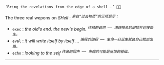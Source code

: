 

~~~ 
‘Bring the revelations from the edge of a shell .’ 🦪🦉
~~~

The three real wepons on *SHell* : <sup><kbd><var>来自“过去物质”的三项启示：</var></kbd></sup>

- `exec` : *the old's end, the new's begin.* <sup><kbd><var>终结的调用 —— 清理残余的旧物并迎接新生。</var></kbd></sup>
- `eval` : *it will write itself by itself ...* <sup><kbd><var>编程的编程 —— 生命一旦诞生就会自己找到出路。</var></kbd></sup>
- `echo` : *looking to the self* <sup><kbd><var>传递的回声 —— 审视的可能是反馈的基础。</var></kbd></sup>

----

